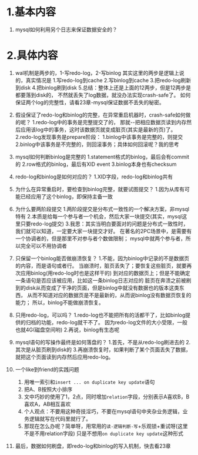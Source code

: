 # 1.基本内容
1.  mysql如何利用另个日志来保证数据安全的？


# 2.具体内容
1.  wal机制是两步的，1-写redo-log，2-写binlog
    其实这里的两步是逻辑上说的，真实情况是
    1.写redo-log到cache
    2.写binlog到cache
    3.把redo-log刷新到disk
    4.把binlog刷到disk
    5.总结：整体上还是上面的12两步，但是12两步是都要落到disk的，
        不然就丢失了log数据，就没办法实现crash-safe了。
        如何保证两个log的完整性，请看23章-mysql保证数据不丢失的秘密。
2.  假设保证了redo-log和binlog的完整，在异常重启机器时，crash-safe如何做的呢？
    1.redo-log中的事务是完整提交了的，
        那就--把相应数据页读到内存然后应用该log中的事务，这时该数据页就变成脏页(其实是最新的页)了。
    2.redo-log发现事务是prepare阶段：
        1.binlog中该事务是完整的，则提交
        2.binlog中该事务是不完整的，则回滚事务；具体如何回滚呢？我的思考

3.  mysql如何判断binlog是完整的
    1.statement格式的binlog，最后会有commit的
    2.row格式的binlog，最后有XID event
    3.binlog本身也有checksum

4.  redo-log和binlog是如何对应的？
    1.XID字段，redo-log和binlog共有

5.  为什么在异常重启时，要检查到binlog完整，就要试图提交？
    1.因为从库有可能已经应用了这个binlog，即保持主备一致

6.  为什么要两阶段提交
    1.两阶段提交是分布式一致性的一个解决方案，非mysql特有
    2.本质是给每一个参与者一个机会，然后大家一块提交(其实，mysql这里只要redo-log提交)
    3.我思：其实当明白要面对的问题是分布式一致性时，我们就可以知道，一定要大家一块提交才好。
        在著名的2PC场景中，是需要有一个协调者的，但是那里不对参与者个数做限制；
        mysql中就两个参与者，所以完全可以不用协调者

7.  只保留一个binlog能否做崩溃恢复？
    1.不能，因为binlog中记录的不是数据页的内容，而是语句或者行。
        当崩溃时，脏页丢失了；要恢复这些脏页，就要再次应用binlog(用redo-log时也是这样干的)
        到对应的数据页上；但是不能确定一条语句是否应该被应用，比如这一条binlog日志对应的
        脏页在奔溃之前被刷到的disk从而变成了干净的页面，但是binlog中就没有数据也的版本这类东西，
        从而不知道对应的数据页是不是最新的，从而说binlog没有数据页恢复的能力；
        所以，binlog不能做崩溃恢复。

8.  只用redo-log，可以吗？
    1.redo-log也不能把所有的活都干了，比如binlog提供的归档的功能，redo-log就干不了。
        因为redo-log文件的大小受限，一般也就4G(磁盘空间哟)
    2.再说，binlog有生态呢

9.  mysql语句的写操作最终是如何落盘的？
    1.首先，不是从redo-log刷进去的
    2.其次是从脏页刷到disk的
    3.再崩溃恢复时，如果判断了某个页面丢失了数据，就把这个页面读到内存然后应用redo-log。

10. 一个like到friend的实践问题
    1.  用唯一索引和`insert ... on duplicate key update`语句 
    2.  把A、B按照大小排序
    3.  文中巧妙的使用了1，2点，同时增加`relation`字段，分别表示A喜欢B，B喜欢A，AB相互喜欢
    4.  个人观点：不要用这种奇技淫巧，不要在mysql语句中夹杂业务逻辑，业务逻辑就写在代码里就行了。
    5.  那现在怎么办呢？简单呀，用常用的`读-逻辑判断-写`+乐观锁+重试呀(这里不是不用relation字段)
        只是不想用`on duplicate key update`这种形式
    

11. 最后，数据如何刷盘，即redo-log和binlog的写入机制，快去看23章
